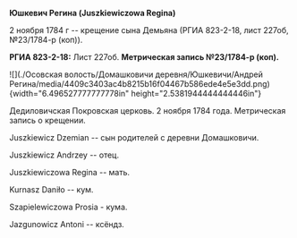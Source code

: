 **Юшкевич Регина (Juszkiewiczowa Regina)**

2 ноября 1784 г -- крещение сына Демьяна (РГИА 823-2-18, лист 227об,
№23/1784-р (коп)).

**РГИА 823-2-18:** Лист 227об. **Метрическая запись №23/1784-р (коп).**

![](./Осовская волость/Домашковичи деревня/Юшкевичи/Андрей Регина/media/4409c3403ac4b8215b16f04467b586ede4e5e3dd.png){width="6.496527777777778in"
height="2.5381944444444446in"}

Дедиловичская Покровская церковь. 2 ноября 1784 года. Метрическая запись
о крещении.

Juszkiewicz Dzemian -- сын родителей с деревни Домашковичи.

Juszkiewicz Andrzey -- отец.

Juszkiewiczowa Regina -- мать.

Kurnasz Daniło -- кум.

Szapielewiczowa Prosia - кума.

Jazgunowicz Antoni -- ксёндз.
